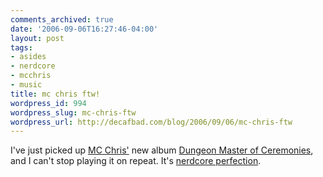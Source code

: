 ```yaml
---
comments_archived: true
date: '2006-09-06T16:27:46-04:00'
layout: post
tags:
- asides
- nerdcore
- mcchris
- music
title: mc chris ftw!
wordpress_id: 994
wordpress_slug: mc-chris-ftw
wordpress_url: http://decafbad.com/blog/2006/09/06/mc-chris-ftw
---
```

I've just picked up [MC Chris'][mcc] new album [Dungeon Master of Ceremonies][it], and I can't stop playing it on repeat.  It's [nerdcore perfection][np].

[np]: http://www.joystiq.com/2006/08/30/mc-chris-breaks-out-the-kingdom-farts/
[it]: http://ax.phobos.apple.com.edgesuite.net/WebObjects/MZStore.woa/wa/browserRedirect?url=itms%253A%252F%252Fax.phobos.apple.com.edgesuite.net%252FWebObjects%252FMZStore.woa%252Fwa%252FviewArtist%253Fid%253D151202251
[mcc]: http://mcchris.com/
